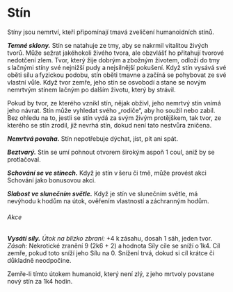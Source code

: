 # Stín
  
Stíny jsou nemrtví, kteří připomínají tmavá zveličení humanoidních stínů.
  
***Temné sklony.*** Stín se natahuje ze tmy, aby se nakrmil vitalitou živých tvorů. Může sežrat jakéhokoli živého tvora, ale obzvlášť ho přitahují tvorové nedotčení zlem. Tvor, který žije dobrým a zbožným životem, odloží do tmy s lačnými stíny své nejnižší pudy a nejsilnější pokušení. Když stín vysává své oběti sílu a fyzickou podobu, stín oběti tmavne a začíná se pohybovat ze své vlastní vůle. Když tvor zemře, jeho stín se osvobodí a stane se novým nemrtvým stínem lačným po dalším životu, který by strávil.
  
Pokud by tvor, ze kterého vznikl stín, nějak obživl, jeho nemrtvý stín vnímá jeho návrat. Stín může vyhledat svého „rodiče“, aby ho soužil nebo zabil. Bez ohledu na to, jestli se stín vydá za svým živým protějškem, tak tvor, ze kterého se stín zrodil, již nevrhá stín, dokud není tato nestvůra zničena.
  
***Nemrtvá povaha.*** Stín nepotřebuje dýchat, jíst, pít ani spát.

<Monster 
    title="Stín"
    subtitle="Střední nemrtvý, chaotické zlo￼"
    armor-class="12"
    hit-points="16 (3k8 + 3)"
    speed="8 sáhů"
    str="6 (-2)"
    dex="14 (+2)"
    con="13 (+1)"
    int="6 (-2)"
    wis="10 (+0)"
    cha="8 (-1)"
    saving-throws=""
    skills="Nenápadnost +4 (+6 v šeru či tmě)"
    damage-vulnerabilities="zářivá"
    damage-resistances="blesková, hromová, chladná, kyselinová, ohnivá; bodná, drtivá a sečná z nemagických útoků"
    damage-immunities="jedová, nekrotická"
    condition-immunities="ležící, otrávený, paralyzovaný, uchvácený, únava, vystrašený, zadržený, zkamenělý"
    senses="vidění ve tmě 12 sáhů, pasivní Vnímání 10"
    languages="—"
    challenge="1/2 (100 ZK)"
    >
 
***Beztvarý.*** Stín se umí pohnout otvorem širokým aspoň 1 coul, aniž by se protlačoval.
  
***Schování se ve stínech.*** Když je stín v šeru či tmě, může provést akci Schování jako bonusovou akci.
  
***Slabost ve slunečním světle.*** Když je stín ve slunečním světle, má nevýhodu k hodům na útok, ověřením vlastností a záchranným hodům.
  
###### Akce
  
***Vysátí síly.*** *Útok na blízko zbraní:* +4 k zásahu, dosah 1 sáh, jeden tvor. *Zásah:* Nekrotické zranění 9 (2k6 + 2) a hodnota Síly cíle se sníží o 1k4. Cíl zemře, pokud toto sníží jeho Sílu na 0. Snížení trvá, dokud si cíl krátce či důkladně neodpočine.
  
Zemře-li tímto útokem humanoid, který není zlý, z jeho mrtvoly povstane nový stín za 1k4 hodin.

</Monster>  
